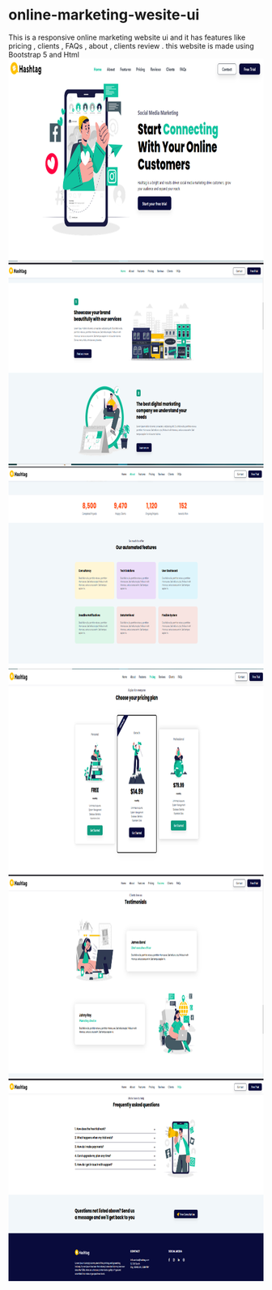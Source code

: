 # online-marketing-wesite-ui
This is a responsive online marketing website ui and it has features like pricing , clients , FAQs , about , clients review . this website is made using Bootstrap 5 and Html 
<img src = "https://github.com/1SiddhantSingh/online-marketing-wesite-ui/blob/master/website-images/header.png" height = 400px width = 800 px>
<img src = "https://github.com/1SiddhantSingh/online-marketing-wesite-ui/blob/master/website-images/about.png" height = 400px width = 800 px>
<img src = "https://github.com/1SiddhantSingh/online-marketing-wesite-ui/blob/master/website-images/about2.png" height = 400px width = 800 px>
<img src = "https://github.com/1SiddhantSingh/online-marketing-wesite-ui/blob/master/website-images/pricing.png" height = 400px width = 800 px>
<img src = "https://github.com/1SiddhantSingh/online-marketing-wesite-ui/blob/master/website-images/testimonal.png" height = 400px width = 800 px>
<img src = "https://github.com/1SiddhantSingh/online-marketing-wesite-ui/blob/master/website-images/footer%20and%20FAQ.png" height = 400px width = 800 px>
